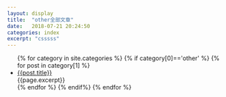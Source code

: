 ```yaml
---
layout: display
title:  "other全部文章"
date:   2018-07-21 20:24:50 
categories: index
excerpt: "csssss"
---
```

<ul class="posts-ul">
{% for category in site.categories %}
        {% if category[0]=='other' %}
            {% for post in category[1] %}
            <li><a href="{{post.url}}">{{post.title}}</a>
            <br>{{page.excerpt}}
            </li>
            {% endfor %}
        {% endif%}
{% endfor %}
</ul>



